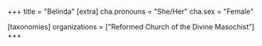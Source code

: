 +++
title = "Belinda"
[extra]
cha.pronouns = "She/Her"
cha.sex = "Female"

[taxonomies]
organizations = ["Reformed Church of the Divine Masochist"]
+++


